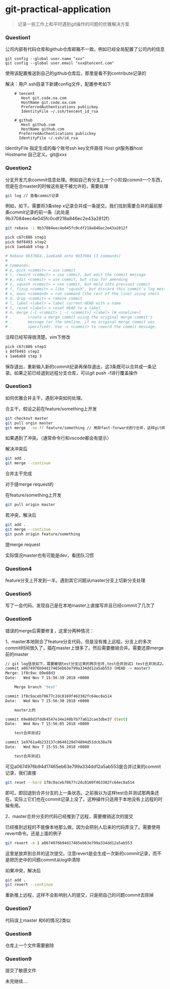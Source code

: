 # git-practical-application
> 记录一些工作上和平时遇到git操作的问题的优雅解决方案

### Question1
公司内部有代码仓库和github仓库邮箱不一致。例如已经全局配置了公司内的信息
```
git config --global user.name "xxx"
git config --global user.email "xxx@tencent.com"
```
使用该配置推送到自己的github仓库后，那里是看不到contribute记录的

解决：用户.ssh目录下新建config文件，配置参考如下
```config
    # tencent
       Host git.code.oa.com
       HostName git.code.oa.com
       PreferredAuthentications publickey
       IdentityFile ~/.ssh/tencent_id_rsa 
  
    # github
       Host github.com
       HostName github.com
      PreferredAuthentications publickey
      IdentityFile ~/.ssh/id_rsa
```
IdentityFile 指定生成的每个账号ssh key文件路径
Host git服务器host
Hostname 自己定义。git@xxx

### Question2
分支开发亢余commit信息处理。例如自己有分支上一个小阶段commit一个东西，但是在合master的时候这些是不被允许的，需要处理
```bash
git log // 查看commit记录
```
例如，如下。需要将3条step x记录合并成一条提交。我们找到需要合并的最前那条commit记录的前一条（此处是9b37084eec4e045fc0cdf218a846ec2e43a2812f）
```bash
git rebase -i 9b37084eec4e045fc0cdf218a846ec2e43a2812f
```
```bash
pick c67c886 step1
pick 0df8493 step2
pick 1ae6ab8 step 3

# Rebase 9b37084..1ae6ab8 onto 9b37084 (3 commands)
#
# Commands:
# p, pick <commit> = use commit
# r, reword <commit> = use commit, but edit the commit message
# e, edit <commit> = use commit, but stop for amending
# s, squash <commit> = use commit, but meld into previous commit
# f, fixup <commit> = like "squash", but discard this commit's log message
# x, exec <command> = run command (the rest of the line) using shell
# d, drop <commit> = remove commit
# l, label <label> = label current HEAD with a name
# t, reset <label> = reset HEAD to a label
# m, merge [-C <commit> | -c <commit>] <label> [# <oneline>]
# .       create a merge commit using the original merge commit's
# .       message (or the oneline, if no original merge commit was
# .       specified). Use -c <commit> to reword the commit message.
```
注释已经写得很清楚。vim下修改
```bash
pick c67c886 step1
s 0df8493 step2
s 1ae6ab8 step 3
```
保存退出，重新输入新的commit纪录再保存退出，这3条既可以合并成一条记录。如果之前已经退到远程分支仓库，可以git push -f进行覆盖操作

### Question3
如何优雅合并主干，遇到冲突如何处理。

 合主干，假设之前在feature/something上开发
```bash
git checkout master
git pull orgin master
git merge --no-ff feature/something // 用非fast-forward进行合并，这样git网络比较清晰
```

如果遇到了冲突。（通常命令行和vscode都会有提示）

解决冲突后
```bash
git add .
git merge --continue
```
合并主干完成

对于提merge request的

在feature/something上开发
```bash
git pull origin master
```

若冲突，解决后
```bash
git add .
git merge --continue
git push origin feature/something
```

提merge request

实际情况master也有可能是dev，看团队习惯

### Question4
feature分支上开发到一半。遇到其它问题从master分支上切新分支处理

### Question5
写了一会代码，发现自己是在本地master上直接写并且已经commit了几次了

### Question6

错误的merge后需要修复，这里分两种情况：

1、master本地刚合了feature分支代码，但是没有推上远程。分支上的多次commit时间很久了，插在master上很多了。然后需要撤销合并。需要还原merge前的master
```bash
// git log信息如下，需要撤销test分支过来的两次合并,test合并测试1 test合并测试2。
commit a0674976b94d17465eb63e799a334dd12a5ab553 (HEAD -> master)
Merge: 1f8c9ac 69e88d3
Date:   Wed Nov 7 15:56:39 2018 +0800

    Merge branch 'test'

commit 1f8c9aceb78677c2dc8169f463382fc64ec8a514
Date:   Wed Nov 7 15:56:30 2018 +0800

    master上的

commit 69e88d3fdd64547e34e248b7b77a612cae3dbe37 (test)
Date:   Wed Nov 7 15:56:05 2018 +0800

    test合并测试2

commit 1e9761a4b233137c8640129d74894d51dcb38a78
Date:   Wed Nov 7 15:55:56 2018 +0800

    test合并测试1
```
可见a0674976b94d17465eb63e799a334dd12a5ab553是合并过来的commit记录，我们直接
```bash
git reset --hard 1f8c9aceb78677c2dc8169f463382fc64ec8a514
```
即可。即回退到合并分支的上一条状态。之前我以为这样test合并测试那两条还在。实际上它们也在commit记录上没了。这种操作只适用于本地没有上远程的时候有用。

2、master合并分支的代码已经推到了远程，需要撤销这次的提交

已经推到远程的不能像本地那么做，因为会把别人后来的代码弄没了。需要使用revert命令。还是上面的例子
```bash
git revert -m 1 a0674976b94d17465eb63e799a334dd12a5ab553
```
这里是放弃到合并的这次提交。注意revert是会生成一次新的commit记录，而不是把历史中的问题commit从log中清除

如果冲突，解决后
```bash
git add .
git revert --continue
```
重新推上远程，这样不会影响别人的提交，只是把自己的问题commit去除掉


### Question7
代码误上master
和6的情况2类似

### Question8
仓库上一个文件需要删除

### Question9
提交了敏感文件

未完继续....

